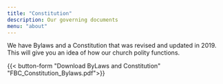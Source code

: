 ```yaml
---
title: "Constitution"
description: Our governing documents
menu: "about"
---
```


We have Bylaws and a Constitution that was revised and updated in 2019. This will give you an idea of how our church polity functions.

{{< button-form "Download ByLaws and Constitution" "FBC_Constitution_Bylaws.pdf">}}


